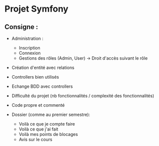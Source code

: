 # Projet Symfony 

## Consigne : 

- Administration : 
    - Inscription
    - Connexion
    - Gestions des rôles (Admin, User) $\rightarrow$ Droit d'accès suivant le rôle

- Création d'entité avec relations
- Controllers bien utilisés
- Echange BDD avec controllers
- Difficulté du projet (nb fonctionnalités  / complexité des fonctionnalités)
- Code propre et commenté
- Dossier (comme au premier semestre): 
    - Voilà ce que je compte faire
    - Voilà ce que j'ai fait
    - Voilà mes points de blocages
    - Avis sur le cours